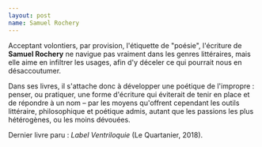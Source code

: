 ```yaml
---
layout: post
name: Samuel Rochery
---
```

Acceptant volontiers, par provision, l'étiquette de "poésie", l'écriture de **Samuel Rochery** ne navigue pas vraiment dans les genres littéraires, mais elle aime en infiltrer les usages, afin d'y déceler ce qui pourrait nous en désaccoutumer.

Dans ses livres, il s'attache donc à développer une poétique de l'impropre : penser, ou pratiquer, une forme d'écriture qui éviterait de tenir en place et de répondre à un nom – par les moyens qu'offrent cependant les outils littéraire, philosophique et poétique admis, autant que les passions les plus hétérogènes, ou les moins dévouées.

Dernier livre paru : *Label Ventriloquie* (Le Quartanier, 2018).
